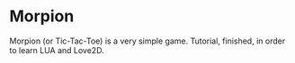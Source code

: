 # Morpion
Morpion (or Tic-Tac-Toe) is a very simple game. Tutorial, finished, in order to learn LUA and Love2D.
